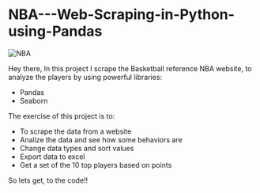 # NBA---Web-Scraping-in-Python-using-Pandas
![NBA](https://github.com/Fyevenes90/NBA---Web-Scraping-in-Python-using-Pandas/assets/28694631/5741108a-4cc2-4205-8815-330358271ba1)

Hey there, 
In this project I scrape the Basketball reference NBA website, to analyze the players by using powerful libraries:
* Pandas
* Seaborn

The exercise of this project is to:
* To scrape the data from a website
* Analize the data and see how some behaviors are
* Change data types and sort values 
* Export data to excel 
* Get a set of the 10 top players based on points

So lets get, to the code!!

